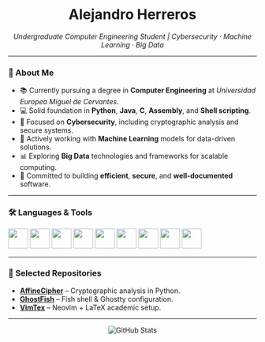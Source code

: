 <h1 align="center">Alejandro Herreros</h1>
<p align="center"><i>Undergraduate Computer Engineering Student | Cybersecurity · Machine Learning · Big Data</i></p>

---

### 🧠 About Me

- 📚 Currently pursuing a degree in **Computer Engineering** at *Universidad Europea Miguel de Cervantes*.
- 💻 Solid foundation in **Python**, **Java**, **C**, **Assembly**, and **Shell scripting**.
- 🔐 Focused on **Cybersecurity**, including cryptographic analysis and secure systems.
- 🤖 Actively working with **Machine Learning** models for data-driven solutions.
- 📊 Exploring **Big Data** technologies and frameworks for scalable computing.
- 🧩 Committed to building **efficient**, **secure**, and **well-documented** software.

---

### 🛠️ Languages & Tools

<p align="left">
  <img src="https://cdn.jsdelivr.net/gh/devicons/devicon/icons/python/python-original.svg" width="40"/>
  <img src="https://cdn.jsdelivr.net/gh/devicons/devicon/icons/java/java-original.svg" width="40"/>
  <img src="https://cdn.jsdelivr.net/gh/devicons/devicon/icons/c/c-original.svg" width="40"/>
  <img src="https://cdn.jsdelivr.net/gh/devicons/devicon/icons/linux/linux-original.svg" width="40"/>
  <img src="https://cdn.jsdelivr.net/gh/devicons/devicon/icons/bash/bash-original.svg" width="40"/>
  <img src="https://cdn.jsdelivr.net/gh/devicons/devicon/icons/vim/vim-original.svg" width="40"/>
  <img src="https://cdn.jsdelivr.net/gh/devicons/devicon/icons/tensorflow/tensorflow-original.svg" width="40"/>
  <img src="https://cdn.jsdelivr.net/gh/devicons/devicon/icons/pandas/pandas-original.svg" width="40"/>
  <img src="https://cdn.jsdelivr.net/gh/devicons/devicon/icons/apache/apache-original.svg" width="40"/>
</p>

---

### 📂 Selected Repositories

- [**AffineCipher**](https://github.com/aherreros-dev/AffineCipher) – Cryptographic analysis in Python.
- [**GhostFish**](https://github.com/aherreros-dev/GhostFish) – Fish shell & Ghostty configuration.
- [**VimTex**](https://github.com/aherreros-dev/VimTex) – Neovim + LaTeX academic setup.

---

<p align="center">
  <img src="https://github-readme-stats.vercel.app/api?username=aherreros-dev&show_icons=true&hide_title=true&hide=stars&theme=dark" alt="GitHub Stats" />
</p>

